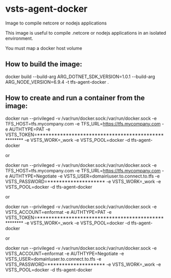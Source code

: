 # vsts-agent-docker

Image to compile netcore or nodejs applications

This image is useful to compile .netcore or nodejs applications in an isolated environment.

You must map a docker host volume

## How to build the image:

docker build --build-arg ARG_DOTNET_SDK_VERSION=1.0.1 --build-arg ARG_NODE_VERSION=6.9.4 -t tfs-agent-docker .


## How to create and run a container from the image:

docker run --privileged -v /var/run/docker.sock:/var/run/docker.sock -e TFS_HOST=tfs.mycompany.com -e TFS_URL=https://tfs.mycompany.com -e AUTHTYPE=PAT -e VSTS_TOKEN=**************************************************** -e VSTS_WORK=_work -e VSTS_POOL=docker -d tfs-agent-docker

or 

docker run --privileged -v /var/run/docker.sock:/var/run/docker.sock -e TFS_HOST=tfs.mycompany.com -e TFS_URL=https://tfs.mycompany.com -e AUTHTYPE=Negotiate -e VSTS_USER=domain\user.to.connect.to.tfs -e VSTS_PASSWORD=******************** -e VSTS_WORK=_work -e VSTS_POOL=docker -d tfs-agent-docker

or

docker run --privileged -v /var/run/docker.sock:/var/run/docker.sock -e VSTS_ACCOUNT=enformat -e AUTHTYPE=PAT -e VSTS_TOKEN=**************************************************** -e VSTS_WORK=_work -e VSTS_POOL=docker -d tfs-agent-docker

or 

docker run --privileged -v /var/run/docker.sock:/var/run/docker.sock -e VSTS_ACCOUNT=enformat -e AUTHTYPE=Negotiate -e VSTS_USER=domain\user.to.connect.to.tfs -e VSTS_PASSWORD=******************** -e VSTS_WORK=_work -e VSTS_POOL=docker -d tfs-agent-docker
